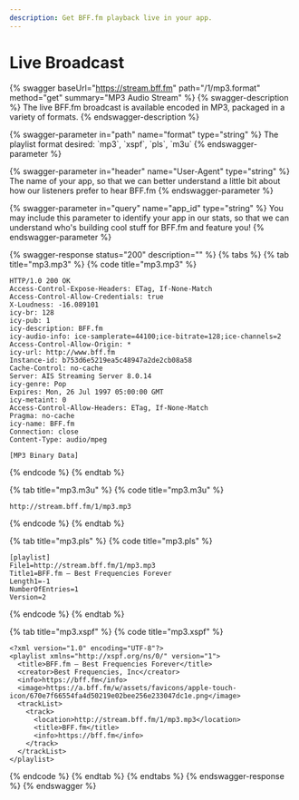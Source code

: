```yaml
---
description: Get BFF.fm playback live in your app.
---
```


# Live Broadcast

{% swagger baseUrl="https://stream.bff.fm" path="/1/mp3.format" method="get" summary="MP3 Audio Stream" %}
{% swagger-description %}
The live BFF.fm broadcast is available encoded in MP3, packaged in a variety of formats.
{% endswagger-description %}

{% swagger-parameter in="path" name="format" type="string" %}
The playlist format desired: \`mp3\`, \`xspf\`, \`pls\`, \`m3u\`
{% endswagger-parameter %}

{% swagger-parameter in="header" name="User-Agent" type="string" %}
The name of your app, so that we can better understand a little bit about how our listeners prefer to hear BFF.fm
{% endswagger-parameter %}

{% swagger-parameter in="query" name="app_id" type="string" %}
You may include this parameter to identify your app in our stats, so that we can understand who's building cool stuff for BFF.fm and feature you!
{% endswagger-parameter %}

{% swagger-response status="200" description="" %}
{% tabs %}
{% tab title="mp3.mp3" %}
{% code title="mp3.mp3" %}
```http
HTTP/1.0 200 OK
Access-Control-Expose-Headers: ETag, If-None-Match
Access-Control-Allow-Credentials: true
X-Loudness: -16.089101
icy-br: 128
icy-pub: 1
icy-description: BFF.fm
icy-audio-info: ice-samplerate=44100;ice-bitrate=128;ice-channels=2
Access-Control-Allow-Origin: *
icy-url: http://www.bff.fm
Instance-id: b753d6e5219ea5c48947a2de2cb08a58
Cache-Control: no-cache
Server: AIS Streaming Server 8.0.14
icy-genre: Pop
Expires: Mon, 26 Jul 1997 05:00:00 GMT
icy-metaint: 0
Access-Control-Allow-Headers: ETag, If-None-Match
Pragma: no-cache
icy-name: BFF.fm
Connection: close
Content-Type: audio/mpeg

[MP3 Binary Data]
```
{% endcode %}
{% endtab %}

{% tab title="mp3.m3u" %}
{% code title="mp3.m3u" %}
```
http://stream.bff.fm/1/mp3.mp3

```
{% endcode %}
{% endtab %}

{% tab title="mp3.pls" %}
{% code title="mp3.pls" %}
```
[playlist]
File1=http://stream.bff.fm/1/mp3.mp3
Title1=BFF.fm – Best Frequencies Forever
Length1=-1
NumberOfEntries=1
Version=2
```
{% endcode %}
{% endtab %}

{% tab title="mp3.xspf" %}
{% code title="mp3.xspf" %}
```markup
<?xml version="1.0" encoding="UTF-8"?>
<playlist xmlns="http://xspf.org/ns/0/" version="1">
  <title>BFF.fm – Best Frequencies Forever</title>
  <creator>Best Frequencies, Inc</creator>
  <info>https://bff.fm</info>
  <image>https://a.bff.fm/w/assets/favicons/apple-touch-icon/670e7f66554fa4d50219e02bee256e233047dc1e.png</image>
  <trackList>
    <track>
      <location>http://stream.bff.fm/1/mp3.mp3</location>
      <title>BFF.fm</title>
      <info>https://bff.fm</info>
    </track>
  </trackList>
</playlist>
```
{% endcode %}
{% endtab %}
{% endtabs %}
{% endswagger-response %}
{% endswagger %}

